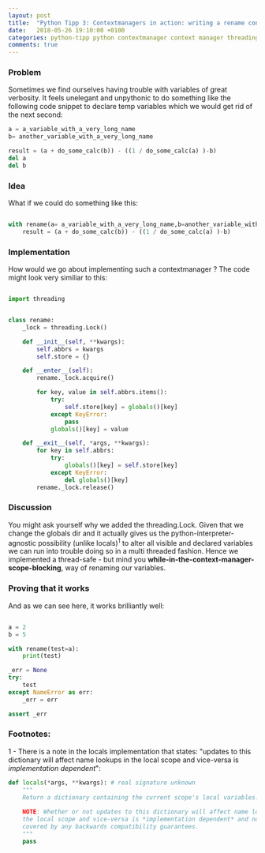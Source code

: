```yaml
---
layout: post
title:  "Python Tipp 3: Contextmanagers in action: writing a rename context manager"
date:   2018-05-26 19:10:00 +0100
categories: python-tipp python contextmanager context manager threading hacks locks snippets
comments: true
---
```


### Problem

Sometimes we find ourselves having trouble with variables of great verbosity.
It feels unelegant and unpythonic to do something like the following code snippet to declare 
temp variables which we would get rid of the next second:

```python
a = a_variable_with_a_very_long_name
b= another_variable_with_a_very_long_name

result = (a + do_some_calc(b)) - ((1 / do_some_calc(a) )-b)
del a
del b 
```

### Idea

What if we could do something like this:


```python

with rename(a= a_variable_with_a_very_long_name,b=another_variable_with_a_very_long_name):
    result = (a + do_some_calc(b)) - ((1 / do_some_calc(a) )-b)
```

### Implementation 

How would we go about implementing such a contextmanager ?
The code might look very similiar to this:
```python

import threading


class rename:
    _lock = threading.Lock()

    def __init__(self, **kwargs):
        self.abbrs = kwargs
        self.store = {}

    def __enter__(self):
        rename._lock.acquire()

        for key, value in self.abbrs.items():
            try:
                self.store[key] = globals()[key]
            except KeyError:
                pass
            globals()[key] = value

    def __exit__(self, *args, **kwargs):
        for key in self.abbrs:
            try:
                globals()[key] = self.store[key]
            except KeyError:
                del globals()[key]
        rename._lock.release()

```

### Discussion

You might ask yourself why we added the threading.Lock.
Given that we change the globals dir and it actually gives us the python-interpreter-agnostic
possibility (unlike locals)<sup>1</sup> to alter all visible and declared variables we can run into trouble
doing so in a multi threaded fashion.
Hence we implemented a thread-safe - but mind you **while-in-the-context-manager-scope-blocking**,
way of renaming our variables.

### Proving that it works

And as we can see here, it works brilliantly well:

```python

a = 2
b = 5

with rename(test=a):
    print(test)

_err = None
try:
    test
except NameError as err:
    _err = err

assert _err


```



### Footnotes:

1 - There is a note in the locals implementation that states: "updates to this dictionary will affect name lookups in
    the local scope and vice-versa is *implementation dependent*":

```python
def locals(*args, **kwargs): # real signature unknown
    """
    Return a dictionary containing the current scope's local variables.
    
    NOTE: Whether or not updates to this dictionary will affect name lookups in
    the local scope and vice-versa is *implementation dependent* and not
    covered by any backwards compatibility guarantees.
    """
    pass
```

